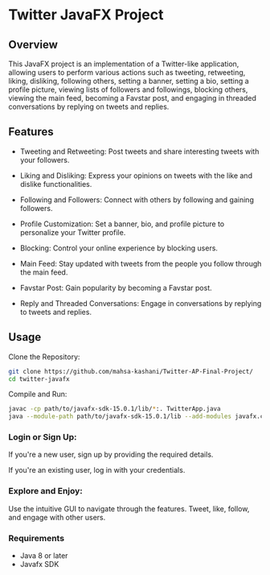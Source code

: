 # Twitter JavaFX Project

## Overview

This JavaFX project is an implementation of a Twitter-like application, allowing users to perform various actions such as tweeting, retweeting, liking, disliking, following others, setting a banner, setting a bio, setting a profile picture, viewing lists of followers and followings, blocking others, viewing the main feed, becoming a Favstar post, and engaging in threaded conversations by replying on tweets and replies.

## Features

* Tweeting and Retweeting: Post tweets and share interesting tweets with your followers.

* Liking and Disliking: Express your opinions on tweets with the like and dislike functionalities.

* Following and Followers: Connect with others by following and gaining followers.

* Profile Customization: Set a banner, bio, and profile picture to personalize your Twitter profile.

* Blocking: Control your online experience by blocking users.

* Main Feed: Stay updated with tweets from the people you follow through the main feed.

* Favstar Post: Gain popularity by becoming a Favstar post.

* Reply and Threaded Conversations: Engage in conversations by replying to tweets and replies.

## Usage

Clone the Repository:

```bash
git clone https://github.com/mahsa-kashani/Twitter-AP-Final-Project/
cd twitter-javafx
```

Compile and Run:

```bash
javac -cp path/to/javafx-sdk-15.0.1/lib/*:. TwitterApp.java
java --module-path path/to/javafx-sdk-15.0.1/lib --add-modules javafx.controls,javafx.fxml TwitterApp
```

### Login or Sign Up:

If you're a new user, sign up by providing the required details.

If you're an existing user, log in with your credentials.

### Explore and Enjoy:

Use the intuitive GUI to navigate through the features.
Tweet, like, follow, and engage with other users.

### Requirements

- Java 8 or later
- Javafx SDK
